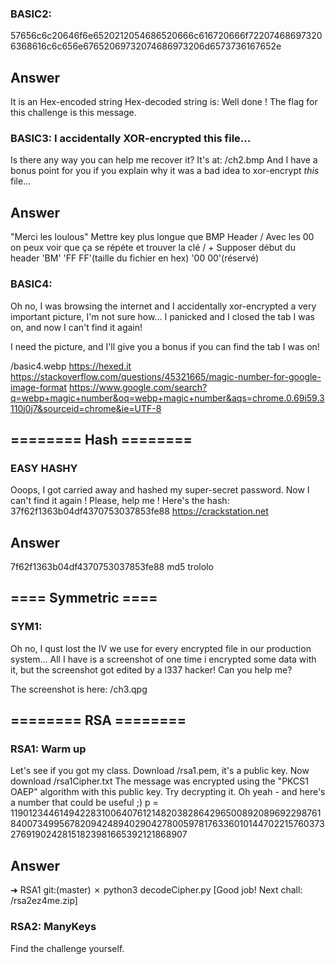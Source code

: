 ### BASIC2:
57656c6c20646f6e6520212054686520666c616720666f722074686973206368616c6c656e67652069732074686973206d6573736167652e
## Answer
It is an Hex-encoded string
Hex-decoded string is:
Well done ! The flag for this challenge is this message.



### BASIC3: I accidentally XOR-encrypted this file...
Is there any way you can help me recover it? It's at: /ch2.bmp
And I have a bonus point for you if you explain why it was a bad idea to xor-encrypt *this* file...
## Answer
"Merci les loulous"
Mettre key plus longue que BMP Header / Avec les 00 on peux voir que ça se répéte et trouver la clé / + Supposer début du header 'BM' 'FF FF'(taille du fichier en hex) '00 00'(réservé)



### BASIC4:
Oh no, I was browsing the internet and I accidentally xor-encrypted a very important picture, I'm
not sure how... I panicked and I closed the tab I was on, and now I can't find it again!

I need the picture, and I'll give you a bonus if you can find the tab I was on!

/basic4.webp
https://hexed.it
https://stackoverflow.com/questions/45321665/magic-number-for-google-image-format
https://www.google.com/search?q=webp+magic+number&oq=webp+magic+number&aqs=chrome.0.69i59.3110j0j7&sourceid=chrome&ie=UTF-8



## ======== Hash ========
### EASY HASHY
Ooops, I got carried away and hashed my super-secret password. Now I can't find it again ! Please,
help me ! Here's the hash: 37f62f1363b04df4370753037853fe88
https://crackstation.net
## Answer
7f62f1363b04df4370753037853fe88     md5     trololo



## ==== Symmetric ====
### SYM1:
Oh no, I qust lost the IV we use for every encrypted file in our production system... All I have is
a screenshot of one time i encrypted some data with it, but the screenshot got edited by a l337
hacker! Can you help me?

The screenshot is here: /ch3.qpg



## ======== RSA ========
### RSA1: Warm up
Let's see if you got my class. Download /rsa1.pem, it's a public key.
Now download /rsa1Cipher.txt
The message was encrypted using the "PKCS1 OAEP" algorithm with this public key. Try decrypting it.
Oh yeah - and here's a number that could be useful ;)
p = 11901234461494228310064076121482038286429650089208969229876184007349956782094248940290427800597817633601014470221576037327691902428151823981665392121868907
## Answer
➜  RSA1 git:(master) ✗ python3 decodeCipher.py
[Good job! Next chall: /rsa2ez4me.zip]



### RSA2: ManyKeys
Find the challenge yourself.

